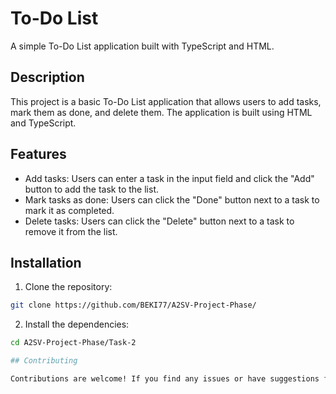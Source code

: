 To-Do List
================

A simple To-Do List application built with TypeScript and HTML.

## Description

This project is a basic To-Do List application that allows users to add tasks, mark them as done, and delete them. The application is built using HTML and TypeScript.

## Features

- Add tasks: Users can enter a task in the input field and click the "Add" button to add the task to the list.
- Mark tasks as done: Users can click the "Done" button next to a task to mark it as completed.
- Delete tasks: Users can click the "Delete" button next to a task to remove it from the list.

## Installation

1. Clone the repository:
```bash
git clone https://github.com/BEKI77/A2SV-Project-Phase/
```
2. Install the dependencies:
```bash
cd A2SV-Project-Phase/Task-2

## Contributing

Contributions are welcome! If you find any issues or have suggestions for improvement, please open an issue or submit a pull request.

